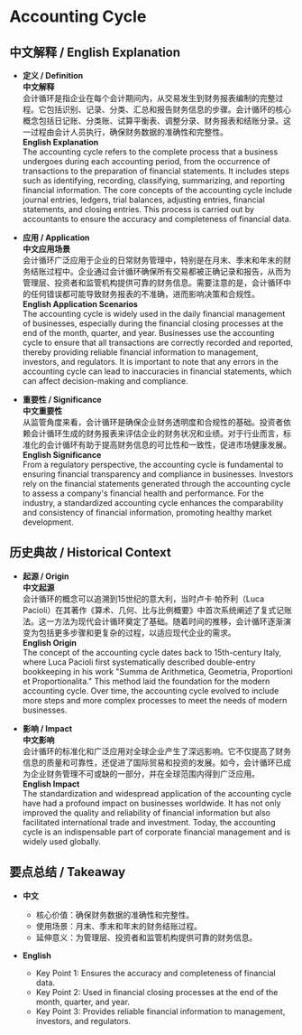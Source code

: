 # Accounting Cycle

## 中文解释 / English Explanation

* **定义 / Definition**  
  **中文解释**  
  会计循环是指企业在每个会计期间内，从交易发生到财务报表编制的完整过程。它包括识别、记录、分类、汇总和报告财务信息的步骤。会计循环的核心概念包括日记账、分类账、试算平衡表、调整分录、财务报表和结账分录。这一过程由会计人员执行，确保财务数据的准确性和完整性。  
  **English Explanation**  
  The accounting cycle refers to the complete process that a business undergoes during each accounting period, from the occurrence of transactions to the preparation of financial statements. It includes steps such as identifying, recording, classifying, summarizing, and reporting financial information. The core concepts of the accounting cycle include journal entries, ledgers, trial balances, adjusting entries, financial statements, and closing entries. This process is carried out by accountants to ensure the accuracy and completeness of financial data.

* **应用 / Application**  
  **中文应用场景**  
  会计循环广泛应用于企业的日常财务管理中，特别是在月末、季末和年末的财务结账过程中。企业通过会计循环确保所有交易都被正确记录和报告，从而为管理层、投资者和监管机构提供可靠的财务信息。需要注意的是，会计循环中的任何错误都可能导致财务报表的不准确，进而影响决策和合规性。  
  **English Application Scenarios**  
  The accounting cycle is widely used in the daily financial management of businesses, especially during the financial closing processes at the end of the month, quarter, and year. Businesses use the accounting cycle to ensure that all transactions are correctly recorded and reported, thereby providing reliable financial information to management, investors, and regulators. It is important to note that any errors in the accounting cycle can lead to inaccuracies in financial statements, which can affect decision-making and compliance.

* **重要性 / Significance**  
  **中文重要性**  
  从监管角度来看，会计循环是确保企业财务透明度和合规性的基础。投资者依赖会计循环生成的财务报表来评估企业的财务状况和业绩。对于行业而言，标准化的会计循环有助于提高财务信息的可比性和一致性，促进市场健康发展。  
  **English Significance**  
  From a regulatory perspective, the accounting cycle is fundamental to ensuring financial transparency and compliance in businesses. Investors rely on the financial statements generated through the accounting cycle to assess a company's financial health and performance. For the industry, a standardized accounting cycle enhances the comparability and consistency of financial information, promoting healthy market development.

## 历史典故 / Historical Context

* **起源 / Origin**  
  **中文起源**  
  会计循环的概念可以追溯到15世纪的意大利，当时卢卡·帕乔利（Luca Pacioli）在其著作《算术、几何、比与比例概要》中首次系统阐述了复式记账法。这一方法为现代会计循环奠定了基础。随着时间的推移，会计循环逐渐演变为包括更多步骤和更复杂的过程，以适应现代企业的需求。  
  **English Origin**  
  The concept of the accounting cycle dates back to 15th-century Italy, where Luca Pacioli first systematically described double-entry bookkeeping in his work "Summa de Arithmetica, Geometria, Proportioni et Proportionalita." This method laid the foundation for the modern accounting cycle. Over time, the accounting cycle evolved to include more steps and more complex processes to meet the needs of modern businesses.

* **影响 / Impact**  
  **中文影响**  
  会计循环的标准化和广泛应用对全球企业产生了深远影响。它不仅提高了财务信息的质量和可靠性，还促进了国际贸易和投资的发展。如今，会计循环已成为企业财务管理不可或缺的一部分，并在全球范围内得到广泛应用。  
  **English Impact**  
  The standardization and widespread application of the accounting cycle have had a profound impact on businesses worldwide. It has not only improved the quality and reliability of financial information but also facilitated international trade and investment. Today, the accounting cycle is an indispensable part of corporate financial management and is widely used globally.

## 要点总结 / Takeaway

* **中文**  
  - 核心价值：确保财务数据的准确性和完整性。  
  - 使用场景：月末、季末和年末的财务结账过程。  
  - 延伸意义：为管理层、投资者和监管机构提供可靠的财务信息。

* **English**  
  - Key Point 1: Ensures the accuracy and completeness of financial data.  
  - Key Point 2: Used in financial closing processes at the end of the month, quarter, and year.  
  - Key Point 3: Provides reliable financial information to management, investors, and regulators.